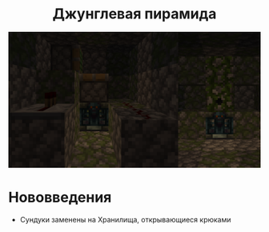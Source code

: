 <div align="center">

<h1> Джунглевая пирамида </h1>

![image](https://github.com/Slarof/Custom_Structures/blob/main/files/structures/jungle_pyramid.png)
</div>

# Нововведения
- Сундуки заменены на Хранилища, открывающиеся крюками
